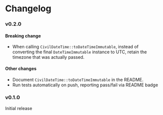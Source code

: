 # Changelog

### v0.2.0

#### Breaking change

* When calling `CivilDateTime::toDateTimeImmutable`, instead of converting the final
  `DateTimeImmutable` instance to UTC, retain the timezone that was actually passed.

#### Other changes

* Document `CivilDateTime::toDateTimeImmutable` in the README.
* Run tests automatically on push, reporting pass/fail via README badge

### v0.1.0

Initial release
